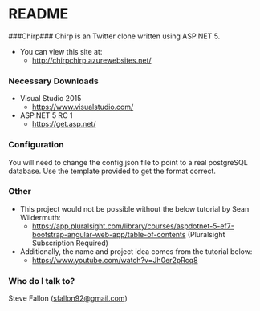 # README #

###Chirp###
Chirp is an Twitter clone written using ASP.NET 5.

* You can view this site at:
    * http://chirpchirp.azurewebsites.net/
### Necessary Downloads ###

* Visual Studio 2015
	* https://www.visualstudio.com/
* ASP.NET 5 RC 1
	* https://get.asp.net/

### Configuration ###
You will need to change the config.json file to point to a real postgreSQL database. Use the template provided to get the format correct.
### Other ###
* This project would not be possible without the below tutorial by Sean Wildermuth:
    * https://app.pluralsight.com/library/courses/aspdotnet-5-ef7-bootstrap-angular-web-app/table-of-contents (Pluralsight Subscription Required)
* Additionally, the name and project idea comes from the tutorial below:
    * https://www.youtube.com/watch?v=Jh0er2pRcq8

### Who do I talk to? ###

Steve Fallon (sfallon92@gmail.com)